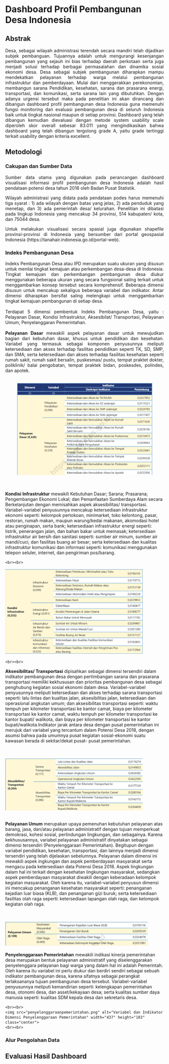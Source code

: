 # Dashboard Profil Pembangunan Desa Indonesia

## Abstrak
<p align="justify">
 Desa, sebagai wilayah administrasi terendah secara mandiri telah dijadikan subjek pembanguan. Tujuannya adalah untuk mengurangi kesenjangan pembangunan yang sejauh ini bias terhadap daerah perkotaan serta juga menjadi solusi terhadap berbagai permasalahan dan dinamika sosial ekonomi desa. Desa sebagai subjek pembangunan diharapkan mampu mendekatkan pelayanan terhadap warga melalui pembangunan infrastruktur dan pemberdayaan. Mulai dari menggerakkan perekonomian, membangun sarana Pendidikan, kesehatan, sarana dan prasarana energi, transportasi, dan komunikasi, serta sarana lain yang dibutuhkan. Dengan adanya urgensi tersebut maka pada penelitian ini akan dirancang dan dibangun dashboard profil pembangunan desa Indonesia guna memenuhi fungsi monitoring dan evaluasi pembangunan desa di seluruh Indonesia baik untuk tingkat nasional maupun di setiap provinsi. Dashboard yang telah dibangun kemudian dievaluasi dengan metode system usability scale diperoleh skor overall sebesar 83.011 yang mengindikasikan bahwa dashboard yang telah dibangun tergolong grade A, yaitu grade tertinggi terkait usability dengan kriteria excellent.
</p>

## Metodologi

### Cakupan dan Sumber Data

<p align="justify">
Sumber data utama yang digunakan pada perancangan dashboard visualisasi informasi profil pembangunan desa Indonesia adalah hasil pendataan potensi desa tahun 2018 oleh Badan Pusat Statistik.
</p>
<p align="justify"> 
Wilayah administrasi yang didata pada pendataan podes harus memenuhi tiga syarat : 1) ada wilayah dengan batas yang jelas, 2) ada penduduk yang menetap, dan 3) ada pemerintah desa/ kelurahan. Penelitian ini dibatasi pada lingkup Indonesia yang mencakup 34 provinsi, 514 kabupaten/ kota, dan 75044 desa.
</p>
<p align ="justify">
 Untuk melakukan visualisasi secara spasial juga digunakan shapefile provinsi-provinsi di Indonesia yang bersumber dari portal geospasial Indonesia (https://tanahair.indonesia.go.id/portal-web). 
</p>


### Indeks Pembangunan Desa

<p align="justify">
Indeks Pembangunan Desa atau IPD merupakan suatu ukuran yang disusun untuk menilai tingkat kemajuan atau perkembangan desa-desa di Indonesia. Tingkat kemajuan dan perkembangan pembangunan desa diukur menggunakan beberapa ukuran yang secara fungsional saling terkait untuk menggambarkan konsep tersebut secara komprehensif. Beberapa dimensi disusun untuk mencakup sekaligus beberapa variabel dan indikator. Antar dimensi diharapkan bersifat saling melengkapi untuk menggambarkan tingkat kemajuan pembangunan di setiap desa.
 <br><br>
Terdapat 5 dimensi pembentuk Indeks Pembangunan Desa, yaitu : Pelayanan Dasar, Kondisi Infrastruktur, Aksesibilat/ Transportasi, Pelayanan Umum, Penyelanggaran Pemerintahan.
 <br><br>
 <b>Pelayanan Dasar</b> mewakili aspek pelayanan dasar untuk mewujudkan bagian dari kebutuhan dasar, khusus untuk pendidikan dan kesehatan. Variabel yang termasuk sebagai komponen penyusunnya meliputi ketersediaan dan akses terhadap fasilitas pendidikan seperti TK, SD, SMP, dan SMA; serta ketersediaan dan akses terhadap fasilitas kesehatan seperti rumah sakit, rumah sakit bersalin, puskesmas/ pustu, tempat praktet dokter, poliklinik/ balai pengobatan, tempat praktek bidan, poskesdes, polindes, dan apotek.
<br><br>
 <p align="center"> <img src="pelayanandasar.png" alt="Variabel dan Indikator Dimensi Pelayanan Dasar" width="431" height="293" class="center"> </p>
 <br><br>
 <b>Kondisi Infrastruktur</b> mewakili Kebutuhan Dasar; Sarana; Prasarana; Pengembangan Ekonomi Lokal; dan Pemanfaatan Sumberdaya Alam secara Berkelanjutan dengan memisahkan aspek aksesibilitas/ transportasi. Variabel-variabel penyusunnya mencakup ketersediaan infrastruktur ekonomi seperti: kelompok pertokoan, minimarket, toko kelontong, pasar, restoran, rumah makan, maupun warung/kedai makanan, akomodasi hotel atau penginapan, serta bank; ketersediaan infrastruktur energi seperti: listrik, penerangan jalan, dan bahan bakar untuk memasak; ketersediaan infrastruktur air bersih dan sanitasi seperti: sumber air minum, sumber air mandi/cuci, dan fasilitas buang air besar; serta ketersediaan dan kualitas infrastruktur komunikasi dan informasi seperti: komunikasi menggunakan telepon seluler, internet, dan pengiriman pos/barang.
	
	<br><br>
 <img src="kondisiinfrastruktur.png" alt="Variabel dan Indikator Dimensi Kondisi Infrastruktur" width="437" height="269" class="center"> 
	
	<br><br>
 <b>Aksesibilitas/ Transportasi</b> dipisahkan sebagai dimensi tersendiri dalam indikator pembangunan desa dengan pertimbangan sarana dan prasarana transportasi memiliki kekhususan dan prioritas pembangunan desa sebagai penghubung kegiatan sosial ekonomi dalam desa. Variabel-variabel penyusunnya meliputi ketersediaan dan akses terhadap sarana transportasi seperti: lalu lintas dan kualitas jalan, aksesibilitas jalan, ketersediaan dan operasional angkutan umum; dan aksesibilitas transportasi seperti: waktu tempuh per kilometer transportasi ke kantor camat, biaya per kilometer transportasi ke kantor camat, waktu tempuh per kilometer transportasi ke kantor bupati/ walikota, dan biaya per kilometer transportasi ke kantor bupati/walikota.Indikator jarak antara desa dengan pusat pemerintahan ini merujuk dari variabel yang tercantum dalam Potensi Desa 2018, dengan asumsi bahwa pada umumnya pusat kegiatan sosial-ekonomi suatu kawasan berada di sekitar/dekat pusat- pusat pemerintahan.
	
<br><br>
	<img src="aksesibilitastransportasi.png" alt="Variabel dan Indikator Dimensi Aksesibilitas Transportasi" width="437" height="165" class="center"> 
 <br><br>
	
 <b>Pelayanan Umum</b> merupakan upaya pemenuhan kebutuhan pelayanan atas barang, jasa, dan/atau pelayanan administratif dengan tujuan memperkuat demokrasi, kohesi sosial, perlindungan lingkungan, dan sebagainya. Karena kekhususannya, variabel pelayanan administratif dinyatakan sebagai dimensi tersendiri (Penyelenggaraan Pemerintahan). Begitupun dengan variabel pendidikan, kesehatan, transportasi, dan lainnya menjadi dimensi tersendiri yang telah dijelaskan sebelumnya. Pelayanan dalam dimensi ini mewakili aspek ingkungan dan aspek pemberdayaan masyarakat serta mengacu pada ketersediaan data Potensi Desa 2018. Aspek lingkungan dalam hal ini terkait dengan kesehatan lingkungan masyarakat, sedangkan aspek pemberdayaan masyarakat diwakili dengan keberadaan kelompok kegiatan masyarakat. Oleh karena itu, variabel-variabel penyusun dimensi ini mencakup penanganan kesehatan masyarakat seperti: penanganan kejadian luar biasa (KLB), dan penanganan gizi buruk; serta ketersediaan fasilitas olah raga seperti: ketersediaan lapangan olah raga, dan kelompok kegiatan olah raga.
	
<br><br>
	<img src="pelayananumum.png" alt="Variabel dan Indikator Dimensi Pelayanan Umum" width="453" height="76" class="center"> 
 <br><br>
 <b>Penyelenggaraan Pemerintahan</b> mewakili indikasi kinerja pemerintahan desa merupakan bentuk pelayanan administratif yang diselenggarakan penyelenggara pelayanan bagi warga yang dalam hal ini adalah Pemerintah. Oleh karena itu variabel ini perlu diukur dan berdiri sendiri sebagai sebuah indikator pembangunan desa, karena sifatnya sebagai perangkat terlaksananya tujuan pembangunan desa tersebut. Variabel-variabel penyusunnya meliputi kemandirian seperti: kelengkapan pemerintahan desa, otonomi desa, dan asset/kekayaan desa; serta kualitas sumber daya manusia seperti: kualitas SDM kepala desa dan sekretaris desa.

	<br><br>
	<img src="penyelenggaraanpemerintahan.png" alt="Variabel dan Indikator Dimensi Penyelenggaraan Pemerintahan" width="437" height="103" class="center"> 
	<br><br>

</p>




### Alur Pengolahan Data

## Evaluasi Hasil Dashboard

